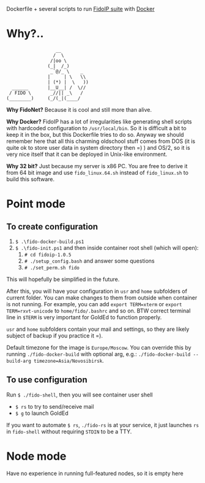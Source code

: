 Dockerfile + several scripts
to run [FidoIP suite](https://sourceforge.net/projects/fidoip/)
with [Docker](https://www.docker.com/)

# Why?..

                      __
                     /  \
                    /|oo \
                   (_|  /_)
                    _`@/_ \    _
                   |     | \   \\
                   | (*) |  \   )) 
      ______       |__U__| /  \//
     / FIDO \       _//|| _\   /
    (________)     (_/(_|(____/

**Why FidoNet?** Because it is cool and still more than alive.

**Why Docker?** FidoIP has a lot of irregularities like generating shell scripts
with hardcoded configuration to `/usr/local/bin`. So it is difficult a bit
to keep it in the box, but this Dockerfile tries to do so. Anyway we should
remember here that all this charming oldschool stuff comes from DOS (it is quite ok
to store user data in system directory then =) ) and OS/2, so it is
very nice itself that it can be deployed in Unix-like environment.

**Why 32 bit?** Just because my server is x86 PC. You are free to derive it from 64 bit
image and use `fido_linux.64.sh` instead of `fido_linux.sh` to build this software.

# Point mode

## To create configuration

1. `$ .\fido-docker-build.ps1`
2. `$ .\fido-init.ps1` and then inside container root shell (which will open):
    1. `# cd fidoip-1.0.5`
    2. `# ./setup_config.bash` and answer some questions
    3. `# ./set_perm.sh fido`

This will hopefully be simplified in the future.

After this, you will have your configuration in `usr` and `home` subfolders of current folder.
You can make changes to them from outside when container is not running.
For example, you can add `export TERM=xterm` or `export TERM=rxvt-unicode`
to `home/fido/.bashrc` and so on. BTW correct terminal line in `$TERM` is very
important for GoldEd to function properly.

`usr` and `home` subfolders contain your mail and settings,
so they are likely subject of backup if you practice it =).

Default timezone for the image is `Europe/Moscow`. You can override this by running `./fido-docker-build`
with optional arg, e.g.: `./fido-docker-build --build-arg timezone=Asia/Novosibirsk`.

## To use configuration

Run `$ ./fido-shell`, then you will see container user shell

* `$ rs` to try to send/receive mail
* `$ g` to launch GoldEd

If you want to automate `$ rs`, `./fido-rs` is at your service, it just launches `rs` in `fido-shell`
without requiring `STDIN` to be a TTY.

# Node mode

Have no experience in running full-featured nodes, so it is empty here
